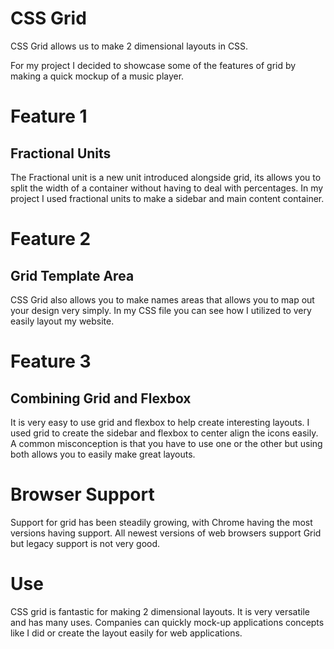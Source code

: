 # CSS Grid

CSS Grid allows us to make 2 dimensional layouts in CSS.

For my project I decided to showcase some of the features of grid by making a quick mockup of a music player.

# Feature 1
## Fractional Units

The Fractional unit is a new unit introduced alongside grid, its allows you to split the width of a container without having to deal with percentages. In my project I used fractional units to make a sidebar and main content container.

# Feature 2
## Grid Template Area

CSS Grid also allows you to make names areas that allows you to map out your design very simply. In my CSS file you can see how I utilized to very easily layout my website.

# Feature 3
## Combining Grid and Flexbox

It is very easy to use grid and flexbox to help create interesting layouts. I used grid to create the sidebar and flexbox to center align the icons easily. A common misconception is that you have to use one or the other but using both allows you to easily make great layouts. 

# Browser Support

Support for grid has been steadily growing, with Chrome having the most versions having support. All newest versions of web browsers support Grid but legacy support is not very good.

# Use 

CSS grid is fantastic for making 2 dimensional layouts. It is very versatile and has many uses. Companies can quickly mock-up applications concepts like I did or create the layout easily for web applications.